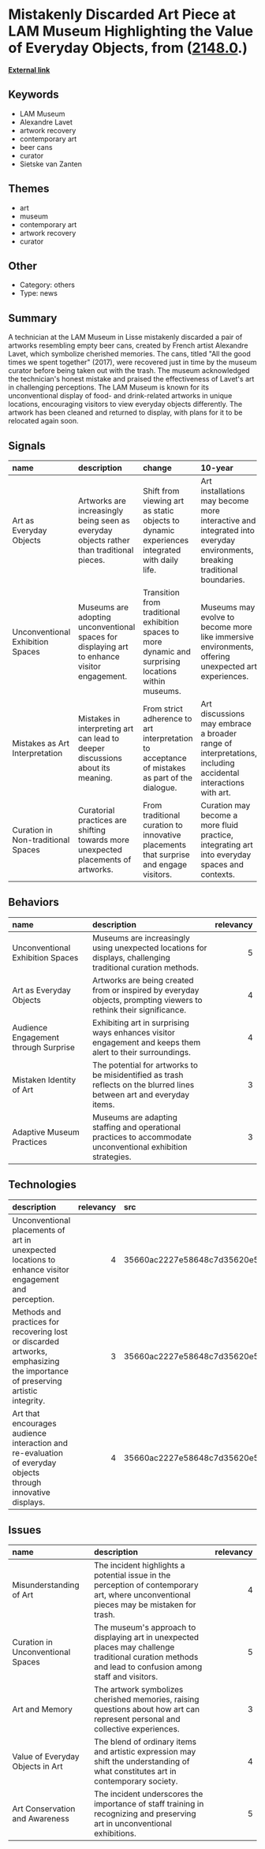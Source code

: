 # __Mistakenly Discarded Art Piece at LAM Museum Highlighting the Value of Everyday Objects__, from ([2148.0](https://kghosh.substack.com/p/2148.0).)

__[External link](https://hyperallergic.com/957031/museum-worker-throws-alexandre-lavet-art-in-the-trash-by-mistake/)__



## Keywords

* LAM Museum
* Alexandre Lavet
* artwork recovery
* contemporary art
* beer cans
* curator
* Sietske van Zanten

## Themes

* art
* museum
* contemporary art
* artwork recovery
* curator

## Other

* Category: others
* Type: news

## Summary

A technician at the LAM Museum in Lisse mistakenly discarded a pair of artworks resembling empty beer cans, created by French artist Alexandre Lavet, which symbolize cherished memories. The cans, titled "All the good times we spent together" (2017), were recovered just in time by the museum curator before being taken out with the trash. The museum acknowledged the technician's honest mistake and praised the effectiveness of Lavet's art in challenging perceptions. The LAM Museum is known for its unconventional display of food- and drink-related artworks in unique locations, encouraging visitors to view everyday objects differently. The artwork has been cleaned and returned to display, with plans for it to be relocated again soon.

## Signals

| name                               | description                                                                                  | change                                                                                                 | 10-year                                                                                                                   | driving-force                                                                              |   relevancy |
|:-----------------------------------|:---------------------------------------------------------------------------------------------|:-------------------------------------------------------------------------------------------------------|:--------------------------------------------------------------------------------------------------------------------------|:-------------------------------------------------------------------------------------------|------------:|
| Art as Everyday Objects            | Artworks are increasingly being seen as everyday objects rather than traditional pieces.     | Shift from viewing art as static objects to dynamic experiences integrated with daily life.            | Art installations may become more interactive and integrated into everyday environments, breaking traditional boundaries. | A growing trend towards experiential art that engages audiences in unconventional ways.    |           4 |
| Unconventional Exhibition Spaces   | Museums are adopting unconventional spaces for displaying art to enhance visitor engagement. | Transition from traditional exhibition spaces to more dynamic and surprising locations within museums. | Museums may evolve to become more like immersive environments, offering unexpected art experiences.                       | A desire to create unique visitor experiences that challenge perceptions of art and space. |           5 |
| Mistakes as Art Interpretation     | Mistakes in interpreting art can lead to deeper discussions about its meaning.               | From strict adherence to art interpretation to acceptance of mistakes as part of the dialogue.         | Art discussions may embrace a broader range of interpretations, including accidental interactions with art.               | An evolving understanding of art that values diverse perspectives and experiences.         |           3 |
| Curation in Non-traditional Spaces | Curatorial practices are shifting towards more unexpected placements of artworks.            | From traditional curation to innovative placements that surprise and engage visitors.                  | Curation may become a more fluid practice, integrating art into everyday spaces and contexts.                             | The need to attract and retain audiences in a competitive cultural landscape.              |           4 |

## Behaviors

| name                                 | description                                                                                                           |   relevancy |
|:-------------------------------------|:----------------------------------------------------------------------------------------------------------------------|------------:|
| Unconventional Exhibition Spaces     | Museums are increasingly using unexpected locations for displays, challenging traditional curation methods.           |           5 |
| Art as Everyday Objects              | Artworks are being created from or inspired by everyday objects, prompting viewers to rethink their significance.     |           4 |
| Audience Engagement through Surprise | Exhibiting art in surprising ways enhances visitor engagement and keeps them alert to their surroundings.             |           4 |
| Mistaken Identity of Art             | The potential for artworks to be misidentified as trash reflects on the blurred lines between art and everyday items. |           3 |
| Adaptive Museum Practices            | Museums are adapting staffing and operational practices to accommodate unconventional exhibition strategies.          |           3 |

## Technologies

| description                                                                                                                   |   relevancy | src                              |
|:------------------------------------------------------------------------------------------------------------------------------|------------:|:---------------------------------|
| Unconventional placements of art in unexpected locations to enhance visitor engagement and perception.                        |           4 | 35660ac2227e58648c7d35620e5b04ab |
| Methods and practices for recovering lost or discarded artworks, emphasizing the importance of preserving artistic integrity. |           3 | 35660ac2227e58648c7d35620e5b04ab |
| Art that encourages audience interaction and re-evaluation of everyday objects through innovative displays.                   |           4 | 35660ac2227e58648c7d35620e5b04ab |

## Issues

| name                              | description                                                                                                                                             |   relevancy |
|:----------------------------------|:--------------------------------------------------------------------------------------------------------------------------------------------------------|------------:|
| Misunderstanding of Art           | The incident highlights a potential issue in the perception of contemporary art, where unconventional pieces may be mistaken for trash.                 |           4 |
| Curation in Unconventional Spaces | The museum's approach to displaying art in unexpected places may challenge traditional curation methods and lead to confusion among staff and visitors. |           5 |
| Art and Memory                    | The artwork symbolizes cherished memories, raising questions about how art can represent personal and collective experiences.                           |           3 |
| Value of Everyday Objects in Art  | The blend of ordinary items and artistic expression may shift the understanding of what constitutes art in contemporary society.                        |           4 |
| Art Conservation and Awareness    | The incident underscores the importance of staff training in recognizing and preserving art in unconventional exhibitions.                              |           5 |